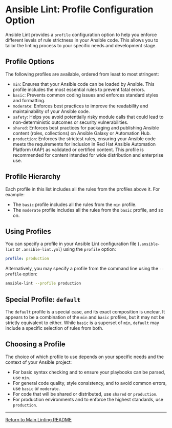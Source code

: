 # Ansible Lint: Profile Configuration Option

Ansible Lint provides a `profile` configuration option to help you enforce different levels of rule strictness in your Ansible code. This allows you to tailor the linting process to your specific needs and development stage.

## Profile Options

The following profiles are available, ordered from least to most stringent:

* `min`: Ensures that your Ansible code can be loaded by Ansible. This profile includes the most essential rules to prevent fatal errors.
* `basic`: Prevents common coding issues and enforces standard styles and formatting.
* `moderate`: Enforces best practices to improve the readability and maintainability of your Ansible code.
* `safety`: Helps you avoid potentially risky module calls that could lead to non-deterministic outcomes or security vulnerabilities.
* `shared`: Enforces best practices for packaging and publishing Ansible content (roles, collections) on Ansible Galaxy or Automation Hub.
* `production`: Enforces the strictest rules, ensuring your Ansible code meets the requirements for inclusion in Red Hat Ansible Automation Platform (AAP) as validated or certified content. This profile is recommended for content intended for wide distribution and enterprise use.

## Profile Hierarchy

Each profile in this list includes all the rules from the profiles above it. For example:

* The `basic` profile includes all the rules from the `min` profile.
* The `moderate` profile includes all the rules from the `basic` profile, and so on.

## Using Profiles

You can specify a profile in your Ansible Lint configuration file (`.ansible-lint` or `.ansible-lint.yml`) using the `profile` option:

```yaml
profile: production
```

Alternatively, you may specify a profile from the command line using the `--profile` option:

```bash
ansible-lint --profile production
```

## Special Profile: `default`

The `default` profile is a special case, and its exact composition is unclear. It appears to be a combination of the `min` and `basic` profiles, but it may not be strictly equivalent to either. While `basic` is a superset of `min`, `default` may include a specific selection of rules from both.

## Choosing a Profile

The choice of which profile to use depends on your specific needs and the context of your Ansible project:

* For basic syntax checking and to ensure your playbooks can be parsed, use `min`.
* For general code quality, style consistency, and to avoid common errors, use `basic` or `moderate`.
* For code that will be shared or distributed, use `shared` or `production`.
* For production environments and to enforce the highest standards, use `production`.

---

[Return to Main Linting README](../../README.md)
